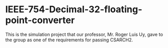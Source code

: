 # IEEE-754-Decimal-32-floating-point-converter
This is the simulation project that our professor, Mr. Roger Luis Uy, gave to the group as one of the requirements for passing CSARCH2.
